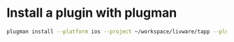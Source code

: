 # Install a plugin with plugman

```bash
plugman install --platform ios --project ~/workspace/livware/tapp --plugin https://github.com/lite4cordova/Cordova-SQLitePlugin.git --plugins_dir ./plugins/
```